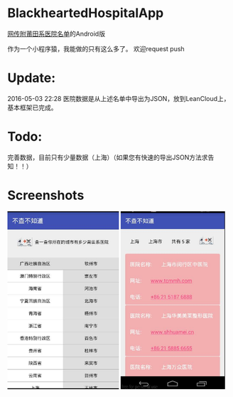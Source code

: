 # BlackheartedHospitalApp 
[网传附莆田系医院名单](https://github.com/langhua9527/BlackheartedHospital)的Android版

作为一个小程序猿，我能做的只有这么多了。 欢迎request push

# Update:
2016-05-03 22:28
医院数据是从上述名单中导出为JSON，放到LeanCloud上，基本框架已完成。

# Todo:
完善数据，目前只有少量数据（上海）（如果您有快速的导出JSON方法求告知！！）

# Screenshots
<img src="/screenshots/screen_home.jpg" height="400px"/>
<img src="/screenshots/screen_detail.jpg" height="400px"/>